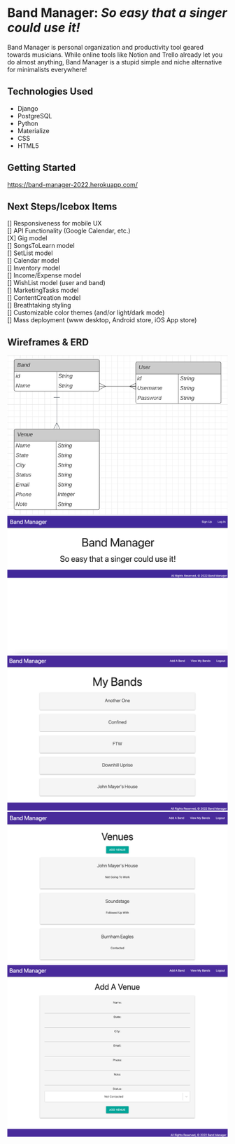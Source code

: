 # Band Manager: *So easy that a singer could use it!*
Band Manager is personal organization and productivity tool geared towards musicians. While online tools like Notion and Trello already let you do almost anything, Band Manager is a stupid simple and niche alternative for minimalists everywhere!

## Technologies Used
- Django
- PostgreSQL
- Python
- Materialize
- CSS
- HTML5

## Getting Started
https://band-manager-2022.herokuapp.com/

## Next Steps/Icebox Items
[] Responsiveness for mobile UX  
[] API Functionality (Google Calendar, etc.)  
[X] Gig model  
[] SongsToLearn model  
[] SetList model  
[] Calendar model  
[] Inventory model  
[] Income/Expense model  
[] WishList model (user and band)  
[] MarketingTasks model  
[] ContentCreation model  
[] Breathtaking styling  
[] Customizable color themes (and/or light/dark mode)  
[] Mass deployment (www desktop, Android store, iOS App store)  

## Wireframes & ERD
![BandManagerERD](main_app/static/images/BandManagerERD.png)  
![LandingPage](main_app/static/images/LandingPage.png)  
![BandsIndex](main_app/static/images/BandsIndex.png)  
![VenuesIndex](main_app/static/images/VenuesIndex.png)  
![VenuesCreate](main_app/static/images/VenuesCreate.png)